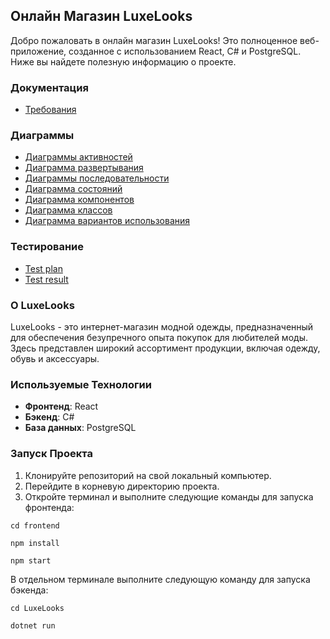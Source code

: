 ## Онлайн Магазин LuxeLooks

Добро пожаловать в онлайн магазин LuxeLooks! Это полноценное веб-приложение, созданное с использованием React, C# и PostgreSQL. Ниже вы найдете полезную информацию о проекте.

### Документация

- [Требования](https://github.com/khodosevich/LuxeLooks/tree/main/documentation/requirements)

### Диаграммы

- [Диаграммы активностей](https://github.com/khodosevich/LuxeLooks/blob/main/documentation/diagrams/Activity.md)
- [Диаграмма развертывания](https://github.com/khodosevich/LuxeLooks/blob/main/documentation/diagrams/Deployment.md)
- [Диаграммы последовательности](https://github.com/khodosevich/LuxeLooks/blob/main/documentation/diagrams/Sequence.md)
- [Диаграмма состояний](https://github.com/khodosevich/LuxeLooks/blob/main/documentation/diagrams/State.md)
- [Диаграмма компонентов](https://github.com/khodosevich/LuxeLooks/blob/main/documentation/diagrams/Component.md)
- [Диаграмма классов](https://github.com/khodosevich/LuxeLooks/blob/main/documentation/diagrams/Classes.md)
- [Диаграмма вариантов использования](https://github.com/khodosevich/LuxeLooks/blob/main/documentation/diagrams/UseCase.md)

### Тестирование

-  [Test plan](https://github.com/khodosevich/LuxeLooks/blob/main/test/TestPlan.md)
-  [Test result](https://github.com/khodosevich/LuxeLooks/blob/main/test/TestResult.md)

### О LuxeLooks

LuxeLooks - это интернет-магазин модной одежды, предназначенный для обеспечения безупречного опыта покупок для любителей моды. Здесь представлен широкий ассортимент продукции, включая одежду, обувь и аксессуары.

### Используемые Технологии

- **Фронтенд**: React
- **Бэкенд**: C#
- **База данных**: PostgreSQL

### Запуск Проекта

1. Клонируйте репозиторий на свой локальный компьютер.
2. Перейдите в корневую директорию проекта.
3. Откройте терминал и выполните следующие команды для запуска фронтенда:


`cd frontend` 

`npm install`

`npm start`

В отдельном терминале выполните следующую команду для запуска бэкенда:


`cd LuxeLooks`

`dotnet run`
